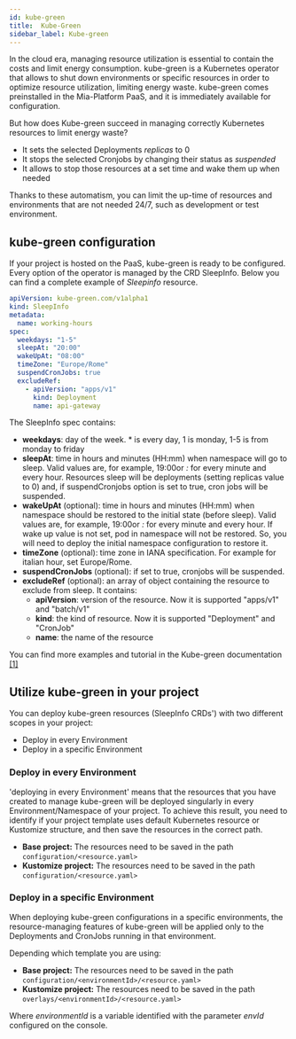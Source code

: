 ```yaml
---
id: kube-green
title:  Kube-Green
sidebar_label: Kube-green
---
```

In the cloud era, managing resource utilization is essential to contain the costs and limit energy consumption. 
kube-green is a Kubernetes operator that allows to shut down environments or specific resources in order to optimize resource utilization, limiting energy waste. kube-green comes preinstalled in the Mia-Platform PaaS, and it is immediately available for configuration.

But how does Kube-green succeed in managing correctly Kubernetes resources to limit energy waste?

- It sets the selected Deployments *replicas* to 0
- It stops the selected Cronjobs by changing their status as *suspended*
- It allows to stop those resources at a set time and wake them up when needed

Thanks to these automatism, you can limit the up-time of resources and environments that are not needed 24/7, such as development or test environment.

## kube-green configuration

If your project is hosted on the PaaS, kube-green is ready to be configured. Every option of the operator is managed by the CRD SleepInfo.
Below you can find a complete example of *Sleepinfo* resource.

```yaml
apiVersion: kube-green.com/v1alpha1
kind: SleepInfo
metadata:
  name: working-hours
spec:
  weekdays: "1-5"
  sleepAt: "20:00"
  wakeUpAt: "08:00"
  timeZone: "Europe/Rome"
  suspendCronJobs: true
  excludeRef:
    - apiVersion: "apps/v1"
      kind: Deployment
      name: api-gateway
```

The SleepInfo spec contains:

- **weekdays**: day of the week. * is every day, 1 is monday, 1-5 is from monday to friday
- **sleepAt**: time in hours and minutes (HH:mm) when namespace will go to sleep. Valid values are, for example, 19:00or *:* for every minute and every hour. Resources sleep will be deployments (setting replicas value to 0) and, if suspendCronjobs option is set to true, cron jobs will be suspended.
- **wakeUpAt** (optional): time in hours and minutes (HH:mm) when namespace should be restored to the initial state (before sleep). Valid values are, for example, 19:00or *:* for every minute and every hour. If wake up value is not set, pod in namespace will not be restored. So, you will need to deploy the initial namespace configuration to restore it.
- **timeZone** (optional): time zone in IANA specification. For example for italian hour, set Europe/Rome.
- **suspendCronJobs** (optional): if set to true, cronjobs will be suspended.
- **excludeRef** (optional): an array of object containing the resource to exclude from sleep. It contains:
    - **apiVersion**: version of the resource. Now it is supported "apps/v1" and "batch/v1"
    - **kind**: the kind of resource. Now it is supported "Deployment" and "CronJob"
    - **name**: the name of the resource

You can find more examples and tutorial in the Kube-green documentation [[1]](https://kube-green.dev/docs/getting-started/)

## Utilize kube-green in your project

You can deploy kube-green resources (SleepInfo CRDs') with two different scopes in your project:

- Deploy in every Environment
- Deploy in a specific Environment

### Deploy in every Environment

'deploying in every Environment' means that the resources that you have created to manage kube-green will be deployed singularly in every Environment/Namespace of your project.
To achieve this result, you need to identify if your project template uses default Kubernetes resource or Kustomize structure, and then save the resources in the correct path.
- **Base project:** The resources need to be saved in the path `configuration/<resource.yaml>`
- **Kustomize project:** The resources need to be saved in the path `configuration/<resource.yaml>`

### Deploy in a specific Environment

When deploying kube-green configurations in a specific environments, the resource-managing features of kube-green will be applied only to the Deployments and CronJobs running in that environment.

Depending which template you are using:
- **Base project:** The resources need to be saved in the path `configuration/<environmentId>/<resource.yaml>` 
- **Kustomize project:** The resources need to be saved in the path `overlays/<environmentId>/<resource.yaml>`

Where *environmentId* is a variable identified with the parameter *envId* configured on the console. 
